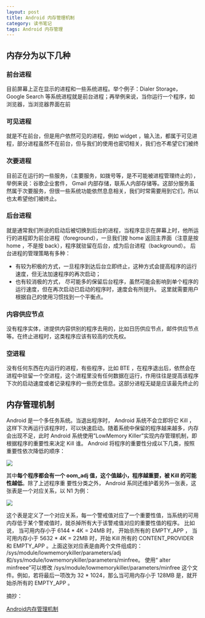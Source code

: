 ```yaml
---
layout: post
title: Android 内存管理机制
category: 读书笔记
tags: Android 内存管理
---
```

<!-- * content -->
<!-- {:toc} -->

## 内存分为以下几种

### 前台进程
目前屏幕上正在显示的进程和一些系统进程。举个例子：Dialer Storage， Google Search 等系统进程就是前台进程；再举例来说，当你运行一个程序，如浏览器，当浏览器界面在前
### 可见进程
就是不在前台，但是用户依然可见的进程，例如 widget ，输入法，都属于可见进程，部分进程虽然不在前台，但与我们的使用也密切相关，我们也不希望它们被终
### 次要进程
目前正在运行的一些服务，（主要服务，如拨号等，是不可能被进程管理终止的），举例来说：谷歌企业套件， Gmail 内部存储，联系人内部存储等。这部分服务虽然属于次要服务，但很一些系统功能依然息息相关，我们时常需要用到它们，所以也太希望他们被终止。
### 后台进程
就是通常我们所说的启动后被切换到后台的进程，当程序显示在屏幕上时，他所运行的进程即为前台进程（foreground），一旦我们按 home 返回主界面（注意是按 home ，不是按 back），程序就驻留在后台，成为后台进程（background）。
后台进程的管理策略有多种：
* 有较为积极的方式，一旦程序到达后台立即终止，这种方式会提高程序的运行速度，但无法加速程序的再次启动；
* 也有较消极的方式， 尽可能多的保留后台程序，虽然可能会影响到单个程序的运行速度，但在再次启动已启动的程序时，速度会有所提升。
这里就需要用户根据自己的使用习惯找到一个平衡点。

### 内容供应节点
没有程序实体，进提供内容供别的程序去用的，比如日历供应节点，邮件供应节点等。在终止进程时，这类程序应该有较高的优先权。
### 空进程
没有任何东西在内运行的进程，有些程序，比如 BTE ，在程序退出后，依然会在进程中驻留一个空进程，这个进程里没有任何数据在运行，作用往往是提高该程序下次的启动速度或者记录程序的一些历史信息。这部分进程无疑是应该最先终止的

## 内存管理机制
Android 是一个多任务系统。当退出程序时， Android 系统不会立即将它 Kill ，这样下次再运行该程序时，可以快速启动。随着系统中保留的程序越来越多，内存会出现不足，此时 Android 系统使用”LowMemory Killer”实现内存管理机制，即根据程序的重要性来决定 Kill 谁。 Android 将程序的重要性分成以下几类，按照重要性依次降低的顺序：

![](http://img.blog.csdn.net/20150801184651864)

其中**每个程序都会有一个 oom_adj 值，这个值越小，程序越重要，被 Kill 的可能性越低**。除了上述程序重 要性分类之外， Android 系同还维护着另外一张表，这张表是一个对应关系，以 N1 为例：

![](http://img.blog.csdn.net/20150801184846139)

这个表是定义了一个对应关系，每一个警戒值对应了一个重要性值，当系统的可用内存低于某个警戒值时，就杀掉所有大于该警戒值对应的重要性值的程序。
比如说，
当可用内存小于 6144 * 4K = 24MB 时， 开始杀所有的 EMPTY_APP ，
当可用内存小于 5632 * 4K = 22MB 时，开始 Kill 所有的 CONTENT_PROVIDER 和 EMPTY_APP 。上面这张对应表是由两个文件组成的：
/sys/module/lowmemorykiller/parameters/adj 和/sys/module/lowmemorykiller/parameters/minfree。
使用“ alter minfreee”可以修改 /sys/module/lowmemorykiller/parameters/minfree 这个文件。例如，若将最后一项改为 32 * 1024，那么当可用内存小于 128MB 是，就开始杀所有的 EMPTY_APP 。



摘抄：

[Android内存管理机制](http://blog.csdn.net/hexieshangwang/article/details/47188987)
